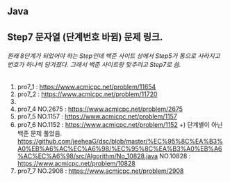 ## Java
## Step7 문자열 (단계번호 바뀜) 문제 링크.
###### 원래 8단계가 되었어야 하는 Step인데 백준 사이트 상에서 Step5가 통으로 사라지고 번호가 하나씩 당겨졌다. 그래서 백준 사이트랑 맞추려고 Step7로 씀.
1. pro7_1 : https://www.acmicpc.net/problem/11654
2. pro7_2 : https://www.acmicpc.net/problem/11720
3.
4. pro7_4 NO.2675 : https://www.acmicpc.net/problem/2675
5. pro7_5 NO.1157 : https://www.acmicpc.net/problem/1157
6. pro7_6 NO.1152 : https://www.acmicpc.net/problem/1152
+) 단계별이 아닌 백준 문제 풀었음. https://github.com/jeeheaG/dsc/blob/master/%EC%95%8C%EA%B3%A0%EB%A6%AC%EC%A6%98/%EC%95%8C%EA%B3%A0%EB%A6%AC%EC%A6%98/src/Algorithm/No_10828.java
    NO.10828 : https://www.acmicpc.net/problem/10828
7. pro7_7 NO.2908 : https://www.acmicpc.net/problem/2908
